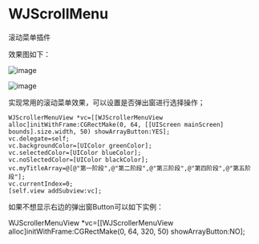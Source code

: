 # WJScrollMenu
滚动菜单插件

效果图如下：

![image](https://github.com/wujunyang/WJScrollMenu/blob/master/WJMenu/1.png)

![image](https://github.com/wujunyang/WJScrollMenu/blob/master/WJMenu/2.png)

实现常用的滚动菜单效果，可以设置是否弹出窗进行选择操作；

    WJScrollerMenuView *vc=[[WJScrollerMenuView alloc]initWithFrame:CGRectMake(0, 64, [[UIScreen mainScreen] bounds].size.width, 50) showArrayButton:YES];
    vc.delegate=self;
    vc.backgroundColor=[UIColor greenColor];
    vc.selectedColor=[UIColor blueColor];
    vc.noSlectedColor=[UIColor blackColor];
    vc.myTitleArray=@[@"第一阶段",@"第二阶段",@"第三阶段",@"第四阶段",@"第五阶段"];
    vc.currentIndex=0;
    [self.view addSubview:vc];

如果不想显示右边的弹出窗Button可以如下实例：

WJScrollerMenuView *vc=[[WJScrollerMenuView alloc]initWithFrame:CGRectMake(0, 64, 320, 50) showArrayButton:NO];


